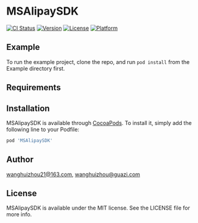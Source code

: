 # MSAlipaySDK

[![CI Status](https://img.shields.io/travis/wanghuizhou21@163.com/MSAlipaySDK.svg?style=flat)](https://travis-ci.org/wanghuizhou21@163.com/MSAlipaySDK)
[![Version](https://img.shields.io/cocoapods/v/MSAlipaySDK.svg?style=flat)](https://cocoapods.org/pods/MSAlipaySDK)
[![License](https://img.shields.io/cocoapods/l/MSAlipaySDK.svg?style=flat)](https://cocoapods.org/pods/MSAlipaySDK)
[![Platform](https://img.shields.io/cocoapods/p/MSAlipaySDK.svg?style=flat)](https://cocoapods.org/pods/MSAlipaySDK)

## Example

To run the example project, clone the repo, and run `pod install` from the Example directory first.

## Requirements

## Installation

MSAlipaySDK is available through [CocoaPods](https://cocoapods.org). To install
it, simply add the following line to your Podfile:

```ruby
pod 'MSAlipaySDK'
```

## Author

wanghuizhou21@163.com, wanghuizhou@guazi.com

## License

MSAlipaySDK is available under the MIT license. See the LICENSE file for more info.
